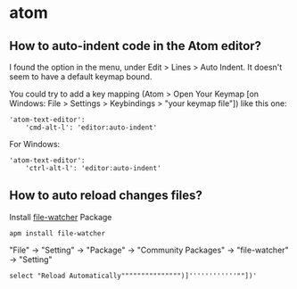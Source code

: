 atom
====

How to auto-indent code in the Atom editor?
-------------------------------------------
I found the option in the menu, under Edit > Lines > Auto Indent. It doesn't seem to have a default keymap bound.

You could try to add a key mapping (Atom > Open Your Keymap [on Windows: File > Settings > Keybindings > "your keymap file"]) like this one:

	'atom-text-editor':
		'cmd-alt-l': 'editor:auto-indent'

For Windows:

	'atom-text-editor':
		'ctrl-alt-l': 'editor:auto-indent'

How to auto reload changes files?
--------------------------------
Install [file-watcher](https://atom.io/packages/file-watcher) Package

	apm install file-watcher

"File" -> "Setting" -> "Package" -> "Community Packages" -> "file-watcher" -> "Setting"

	select "Reload Automatically""""""""""""""")]''''''''''''""])'

